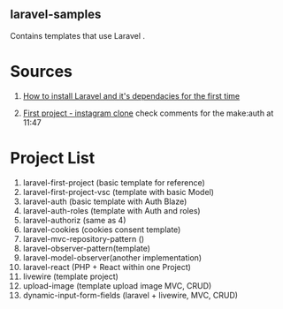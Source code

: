 ## laravel-samples

Contains templates that use Laravel . 

# Sources
1. [How to install Laravel and it's dependacies for the first time](https://www.youtube.com/watch?v=2qgS_MCvDfk)

2. [First project - instagram clone](https://www.youtube.com/watch?v=ImtZ5yENzgE) check comments for the make:auth at 11:47

# Project List

1. laravel-first-project (basic template for reference)
2. laravel-first-project-vsc (template with basic Model)
3. laravel-auth (basic template with Auth Blaze)
4. laravel-auth-roles (template with Auth and roles)
5. laravel-authoriz (same as 4)
6. laravel-cookies (cookies consent template)
7. laravel-mvc-repository-pattern ()
8. laravel-observer-pattern(template)
9. laravel-model-observer(another implementation)
10. laravel-react (PHP + React within one Project)
11. livewire (template project)
12. upload-image (template upload image MVC, CRUD)
13. dynamic-input-form-fields (laravel + livewire, MVC, CRUD)
